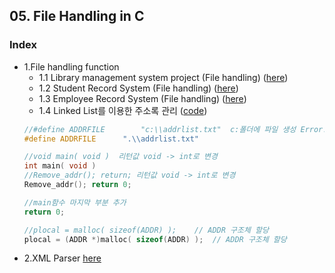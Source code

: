 ##  05. File Handling in C

### Index

* 1.File handling function
  * 1.1 Library management system project (File handling) ([here](https://github.com/csbyun-data/C-Pro/blob/main/chap05/File/Library_Management_system.md))
  * 1.2 Student Record System (File handling) ([here](https://github.com/csbyun-data/C-Pro/blob/main/chap05/File/Student_Record_System.md))
  * 1.3 Employee Record System (File handling) ([here](https://github.com/csbyun-data/C-Pro/blob/main/chap05/File/Employee_Record_System.md))
  * 1.4 Linked List를 이용한 주소록 관리 ([code](https://github.com/csbyun-data/C-Pro/blob/main/chap05/File/Address_Mgr.c))
  ```c
  //#define ADDRFILE		"c:\\addrlist.txt"  c:폴더에 파일 생성 Error!
  #define ADDRFILE		".\\addrlist.txt"

  //void main( void )  리턴값 void -> int로 변경
  int main( void )
  //Remove_addr(); return; 리턴값 void -> int로 변경
  Remove_addr(); return 0;

  //main함수 마지막 부분 추가
  return 0;

  //plocal = malloc( sizeof(ADDR) );	// ADDR 구조체 할당
  plocal = (ADDR *)malloc( sizeof(ADDR) );	// ADDR 구조체 할당
  ```
* 2.XML Parser [here](https://github.com/csbyun-data/C-Pro/blob/main/chap05/XML_Parser/README.md)
